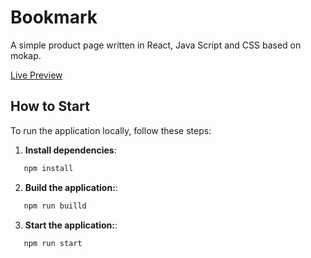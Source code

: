# Bookmark


A simple product page written in React, Java Script and CSS based on mokap.


[Live Preview](https://tomaszjader.github.io/bookmark/)

## How to Start

To run the application locally, follow these steps:

1. **Install dependencies**:  
```sh
   npm install
```
2. **Build the application:**:
```sh
   npm run builld
```
3. **Start the application:**:
```sh
   npm run start
```